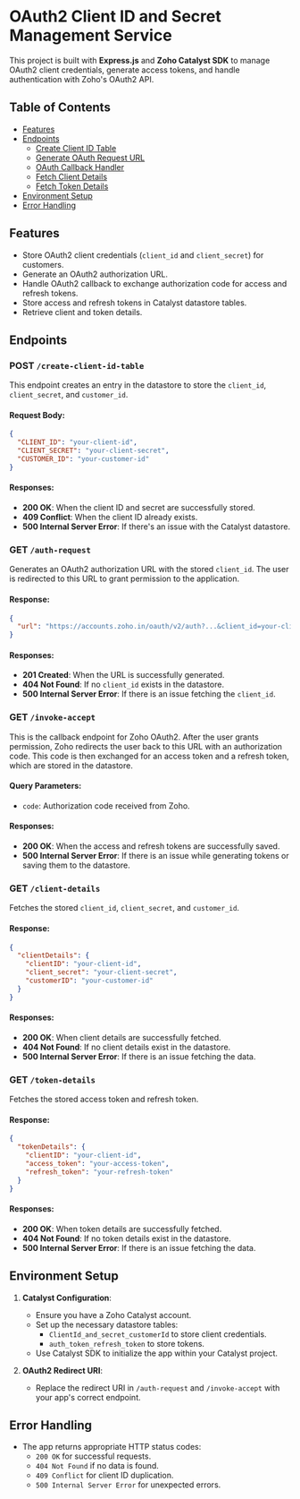 

# OAuth2 Client ID and Secret Management Service

This project is built with **Express.js** and **Zoho Catalyst SDK** to manage OAuth2 client credentials, generate access tokens, and handle authentication with Zoho's OAuth2 API.

## Table of Contents
- [Features](#features)
- [Endpoints](#endpoints)
  - [Create Client ID Table](#post-create-client-id-table)
  - [Generate OAuth Request URL](#get-auth-request)
  - [OAuth Callback Handler](#get-invoke-accept)
  - [Fetch Client Details](#get-client-details)
  - [Fetch Token Details](#get-token-details)
- [Environment Setup](#environment-setup)
- [Error Handling](#error-handling)

## Features
- Store OAuth2 client credentials (`client_id` and `client_secret`) for customers.
- Generate an OAuth2 authorization URL.
- Handle OAuth2 callback to exchange authorization code for access and refresh tokens.
- Store access and refresh tokens in Catalyst datastore tables.
- Retrieve client and token details.

## Endpoints

### POST `/create-client-id-table`
This endpoint creates an entry in the datastore to store the `client_id`, `client_secret`, and `customer_id`.

#### Request Body:
```json
{
  "CLIENT_ID": "your-client-id",
  "CLIENT_SECRET": "your-client-secret",
  "CUSTOMER_ID": "your-customer-id"
}
```

#### Responses:
- **200 OK**: When the client ID and secret are successfully stored.
- **409 Conflict**: When the client ID already exists.
- **500 Internal Server Error**: If there's an issue with the Catalyst datastore.

### GET `/auth-request`
Generates an OAuth2 authorization URL with the stored `client_id`. The user is redirected to this URL to grant permission to the application.

#### Response:
```json
{
  "url": "https://accounts.zoho.in/oauth/v2/auth?...&client_id=your-client-id"
}
```

#### Responses:
- **201 Created**: When the URL is successfully generated.
- **404 Not Found**: If no `client_id` exists in the datastore.
- **500 Internal Server Error**: If there is an issue fetching the `client_id`.

### GET `/invoke-accept`
This is the callback endpoint for Zoho OAuth2. After the user grants permission, Zoho redirects the user back to this URL with an authorization code. This code is then exchanged for an access token and a refresh token, which are stored in the datastore.

#### Query Parameters:
- `code`: Authorization code received from Zoho.

#### Responses:
- **200 OK**: When the access and refresh tokens are successfully saved.
- **500 Internal Server Error**: If there is an issue while generating tokens or saving them to the datastore.

### GET `/client-details`
Fetches the stored `client_id`, `client_secret`, and `customer_id`.

#### Response:
```json
{
  "clientDetails": {
    "clientID": "your-client-id",
    "client_secret": "your-client-secret",
    "customerID": "your-customer-id"
  }
}
```

#### Responses:
- **200 OK**: When client details are successfully fetched.
- **404 Not Found**: If no client details exist in the datastore.
- **500 Internal Server Error**: If there is an issue fetching the data.

### GET `/token-details`
Fetches the stored access token and refresh token.

#### Response:
```json
{
  "tokenDetails": {
    "clientID": "your-client-id",
    "access_token": "your-access-token",
    "refresh_token": "your-refresh-token"
  }
}
```

#### Responses:
- **200 OK**: When token details are successfully fetched.
- **404 Not Found**: If no token details exist in the datastore.
- **500 Internal Server Error**: If there is an issue fetching the data.

## Environment Setup

1. **Catalyst Configuration**: 
   - Ensure you have a Zoho Catalyst account.
   - Set up the necessary datastore tables:
     - `ClientId_and_secret_customerId` to store client credentials.
     - `auth_token_refresh_token` to store tokens.
   - Use Catalyst SDK to initialize the app within your Catalyst project.

2. **OAuth2 Redirect URI**:
   - Replace the redirect URI in `/auth-request` and `/invoke-accept` with your app's correct endpoint.

## Error Handling

- The app returns appropriate HTTP status codes:
  - `200 OK` for successful requests.
  - `404 Not Found` if no data is found.
  - `409 Conflict` for client ID duplication.
  - `500 Internal Server Error` for unexpected errors.


